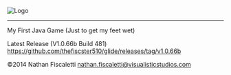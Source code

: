 ![Logo](https://f.cloud.github.com/assets/1699763/1802988/48b67814-6c0f-11e3-81ee-00158ca9da2d.png)
* * *
My First Java Game (Just to get my feet wet)

Latest Release (V1.0.66b Build 481) https://github.com/thefiscster510/glide/releases/tag/v1.0.66b

©2014 Nathan Fiscaletti
nathan.fiscaletti@visualisticstudios.com
